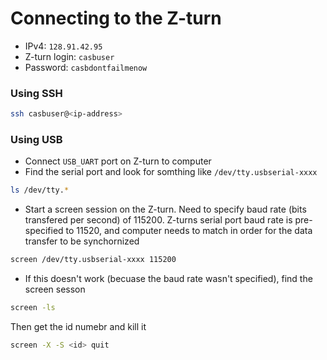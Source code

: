 # Connecting to the Z-turn
- IPv4: `128.91.42.95`
- Z-turn login: `casbuser`
- Password: `casbdontfailmenow`

### Using SSH
```bash
ssh casbuser@<ip-address>
```

### Using USB
- Connect `USB_UART` port on Z-turn to computer
- Find the serial port and look for somthing like `/dev/tty.usbserial-xxxx`
```bash
ls /dev/tty.*
```
- Start a screen session on the Z-turn. Need to specify baud rate (bits transfered per second) of 115200. Z-turns serial port baud rate is pre-specified to 11520, and computer needs to match in order for the data transfer to be synchornized
```bash
screen /dev/tty.usbserial-xxxx 115200
```
- If this doesn't work (becuase the baud rate wasn't specified), find the screen sesson
```bash
screen -ls
```
Then get the id numebr and kill it
```bash
screen -X -S <id> quit
```


